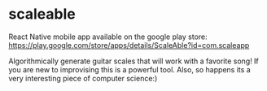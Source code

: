 # scaleable
React Native mobile app available on the google play store: https://play.google.com/store/apps/details/ScaleAble?id=com.scaleapp

Algorithmically generate guitar scales that will work with a favorite song! If you are new to improvising this is a powerful tool. Also, so happens its a very interesting piece of computer science:)

